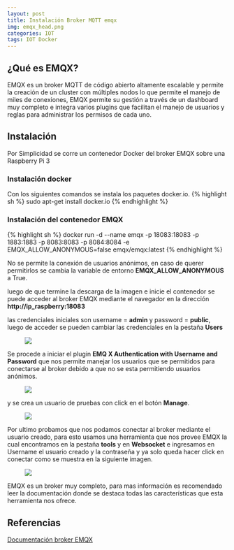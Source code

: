 ```yaml
---
layout: post
title: Instalación Broker MQTT emqx
img: emqx_head.png
categories: IOT
tags: IOT Docker
---
```

## ¿Qué es EMQX?

EMQX es un broker MQTT de código abierto altamente escalable y permite la creación de un cluster con múltiples nodos lo que permite el manejo de miles de conexiones, EMQX permite su gestión a través de un dashboard muy completo e integra varios plugins que facilitan el manejo de usuarios y reglas para administrar los permisos de cada uno.


## Instalación

Por Simplicidad se corre un contenedor Docker del broker EMQX sobre una Raspberry Pi 3

### Instalación docker

Con los siguientes comandos se instala los paquetes docker.io.
{% highlight sh %}
sudo apt-get install docker.io
{% endhighlight %}

### Instalación del contenedor EMQX

{% highlight sh %}
docker run -d --name emqx -p 18083:18083 -p 1883:1883 -p 8083:8083 -p 8084:8084 -e EMQX_ALLOW_ANONYMOUS=false emqx/emqx:latest
{% endhighlight %}

No se permite la conexión de usuarios anónimos, en caso de querer permitirlos se cambia la variable de entorno **EMQX_ALLOW_ANONYMOUS** a True.

luego de que termine la descarga de la imagen e inicie el contenedor se puede acceder al broker EMQX mediante el navegador en la dirección **http://ip_raspberry:18083** 

las credenciales iniciales son username = **admin** y password = **public**, luego de acceder se pueden cambiar las credenciales en la pestaña **Users**

<figure class="figure">
   <img class="Dashboard Emqx" src="{{site.baseurl}}/images/emqx/emqx_1.png">
</figure>

Se procede a iniciar el plugin **EMQ X Authentication with Username and Password** que nos permite manejar los usuarios que se permitidos para conectarse al broker debido a que no se esta permitiendo  usuarios anónimos.

 <figure class="figure">
   <img class="plugin Emqx" src="{{site.baseurl}}/images/emqx/plugin_usuarios.png">
</figure>


y se crea un usuario de pruebas con click en el botón **Manage**.

 <figure class="figure">
   <img class="usuario pruebas" src="{{site.baseurl}}/images/emqx/emqx_user.png">
</figure>

Por ultimo probamos que nos podamos conectar al broker mediante el usuario creado, para esto usamos una herramienta que nos provee EMQX la cual encontramos en la pestaña **tools** y en **Websocket**  e ingresamos  en Username el usuario creado y la contraseña y ya solo queda hacer click en conectar como se muestra en la siguiente imagen.

 <figure class="figure">
   <img class="websocket pruebas" src="{{site.baseurl}}/images/emqx/websocket_conn.png">
</figure>

EMQX es un broker muy completo, para mas información es recomendado leer la documentación donde se destaca todas las características que esta herramienta nos ofrece.

## Referencias

<a href="https://docs.emqx.io/en/broker/latest/" target="_blank"><i class="fa fa-link" aria-hidden="true"></i> Documentación broker EMQX</a>